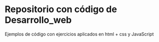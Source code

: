 # Repositorio con código de Desarrollo_web
Ejemplos de código con ejercicios aplicados en html + css y JavaScript

